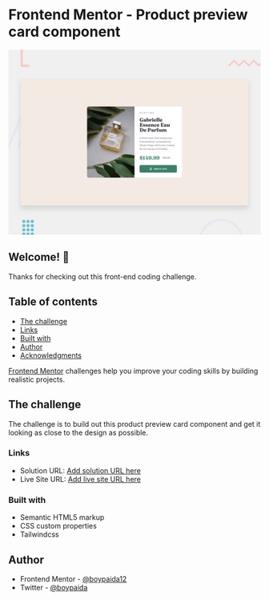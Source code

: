 # Frontend Mentor - Product preview card component

![Design preview for the Product preview card component coding challenge](./design/desktop-preview.jpg)

## Welcome! 👋

Thanks for checking out this front-end coding challenge.

## Table of contents
  - [The challenge](#the-challenge)
  - [Links](#links)
  - [Built with](#built-with)
  - [Author](#author)
  - [Acknowledgments](#acknowledgments)

[Frontend Mentor](https://www.frontendmentor.io) challenges help you improve your coding skills by building realistic projects.

## The challenge

The challenge is to build out this product preview card component and get it looking as close to the design as possible.

### Links

- Solution URL: [Add solution URL here](https://your-solution-url.com)
- Live Site URL: [Add live site URL here](https://your-live-site-url.com)

### Built with

- Semantic HTML5 markup
- CSS custom properties
- Tailwindcss

## Author

- Frontend Mentor - [@boypaida12](https://www.frontendmentor.io/profile/boypaida12)
- Twitter - [@boypaida](https://www.twitter.com/boypaida)



